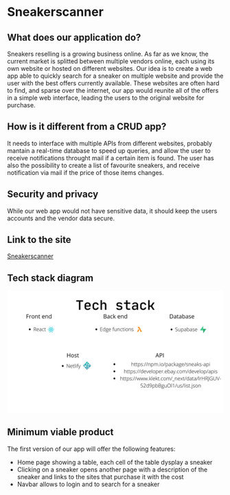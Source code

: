 # Sneakerscanner
## What does our application do?
Sneakers reselling is a growing business online.
As far as we know, the current market is splitted between multiple vendors online, each using its own website or hosted on different websites.
Our idea is to create a web app able to quickly search for a sneaker on multiple website and provide the user with the best offers currently available. 
These websites are often hard to find, and sparse over the internet, our app would reunite all of the offers in a simple web interface, leading the users to the original website for purchase.

## How is it different from a CRUD app?
It needs to interface with multiple APIs from different websites, probably mantain a real-time database to speed up queries, and allow the user to receive notifications throught mail if a certain item is found.
The user has also the possibility to create a list of favourite sneakers, and receive notification via mail if the price of those items changes. 

## Security and privacy
While our web app would not have sensitive data, it should keep the users accounts and the vendor data secure.

## Link to the site
[Sneakerscanner](fluffy-dusk-8cf61e.netlify.app)

## Tech stack diagram
![image](cs484.jpg)

## Minimum viable product
The first version of our app will offer the following features:
- Home page showing a table, each cell of the table dysplay a sneaker
- Clicking on a sneaker opens another page with a description of the sneaker and links to the sites that purchase it with the cost
- Navbar allows to login and to search for a sneaker